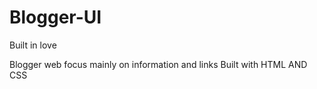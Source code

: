 # Blogger-UI
Built in love

Blogger web focus mainly on information and links
Built with HTML AND CSS
